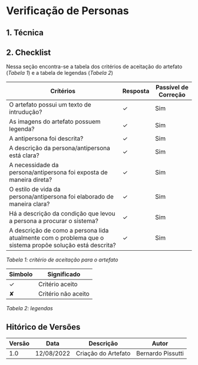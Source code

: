 # Verificação de Personas

## 1. Técnica

## 2. Checklist

Nessa seção encontra-se a tabela dos critérios de aceitação do artefato (_Tabela 1_) e a tabela de legendas (_Tabela 2_)

| Crítérios                                                                                                | Resposta | Passível de Correção |
|----------------------------------------------------------------------------------------------------------|----------|----------------------|
| O artefato possui um texto de intrudução?                                                                | ✓        | Sim                  |
| As imagens do artefato possuem legenda?                                                                  | ✓        | Sim                  |
| A antipersona foi descrita?                                                                              | ✓        | Sim                  |
| A descrição da persona/antipersona está clara?                                                           | ✓        | Sim                  |
| A necessidade da persona/antipersona foi exposta de maneira direta?                                      | ✓        | Sim                  |
| O estilo de vida da persona/antipersona foi elaborado de maneira clara?                                  | ✓        | Sim                  |
| Há a descrição da condição que levou a persona a procurar o sistema?                                     | ✓        | Sim                  |
| A descrição de como a persona lida atualmente com o problema que o sistema propõe solução está descrita? | ✓        | Sim                  |

_Tabela 1: critério de aceitação para o artefato_


| Simbolo | Significado         |
|---------|---------------------|
| ✓       | Critério aceito     |
| ✘      | Critério não aceito |

_Tabela 2: legendas_

## Hitórico de Versões

| Versão | Data       | Descrição           | Autor                         |
|--------|------------|---------------------|-------------------------------|
| 1.0    | 12/08/2022 | Criação do Artefato | Bernardo Pissutti             |